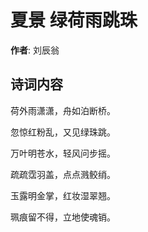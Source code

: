 # 夏景 绿荷雨跳珠

**作者**: 刘辰翁

## 诗词内容

荷外雨潇潇，舟如泊断桥。

忽惊红粉乱，又见绿珠跳。

万叶明苍水，轻风问步摇。

疏疏霑羽盖，点点溅鲛绡。

玉露明金掌，红妆湿翠翘。

珮痕留不得，立地使魂销。

